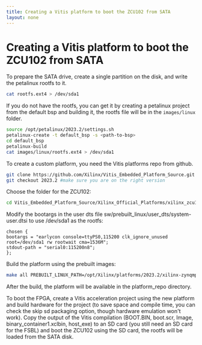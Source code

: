 ```yaml
---
title: Creating a Vitis platform to boot the ZCU102 from SATA
layout: none
---
```

# Creating a Vitis platform to boot the ZCU102 from SATA
To prepare the SATA drive, create a single partition on the disk, and write the petalinux rootfs to it.
```sh
cat rootfs.ext4 > /dev/sda1
```
If you do not have the rootfs, you can get it by creating a petalinux project from the default bsp and building it, the rootfs file will be in the ```images/linux``` folder.
```sh
source /opt/petalinux/2023.2/settings.sh
petalinux-create -t default_bsp -s <path-to-bsp>
cd default_bsp
petalinux-build
cat images/linux/rootfs.ext4 > /dev/sda1
```
To create a custom platform, you need the Vitis platforms repo from github.
```sh
git clone https://github.com/Xilinx/Vitis_Embedded_Platform_Source.git
git checkout 2023.2 #make sure you are on the right version
```
Choose the folder for the ZCU102:
```sh
cd Vitis_Embedded_Platform_Source/Xilinx_Official_Platforms/xilinx_zcu102_base/
```
Modify the bootargs in the user dts file sw/prebuilt_linux/user_dts/system-user.dtsi to use /dev/sda1 as the rootfs:
```
chosen {
bootargs = "earlycon console=ttyPS0,115200 clk_ignore_unused root=/dev/sda1 rw rootwait cma=1536M";
stdout-path = "serial0:115200n8";
};
```
Build the platform using the prebuilt images:

```sh
make all PREBUILT_LINUX_PATH=/opt/Xilinx/platforms/2023.2/xilinx-zynqmp-common-v2023.2/
```
After the build, the platform will be available in the platform_repo directory.

To boot the FPGA, create a Vitis acceleration project using the new platform and build hardware for the project (to save space and compile time, you can check the skip sd packaging option, though hardware emulation won't work). Copy the output of the Vitis compilation (BOOT.BIN, boot.scr, Image, binary_container1.xclbin, host_exe) to an SD card (you still need an SD card for the FSBL) and boot the ZCU102 using the SD card, the rootfs will be loaded from the SATA disk.

